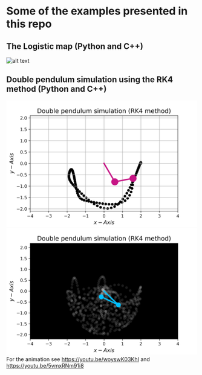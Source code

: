 # Some of the examples presented in this repo
## The Logistic map (Python and C++)
![alt text](https://github.com/Ahmed-alkharusi/Interesting-problems-/blob/master/Logistic%20map/C%2B%2B%20Version%20with%20Python%20plots/source/result.jpg)

## Double pendulum simulation using the RK4 method (Python and C++)
![alt text](https://github.com/Ahmed-alkharusi/Interesting-problems-/blob/master/double%20pendulum%20simulation%20(RK4)/106.png)
![alt text](https://github.com/Ahmed-alkharusi/Interesting-problems-/blob/master/double%20pendulum%20simulation%20(RK4)/566.png)
For the animation see
https://youtu.be/woyswK03KhI
and
https://youtu.be/5vmxRNm91i8
